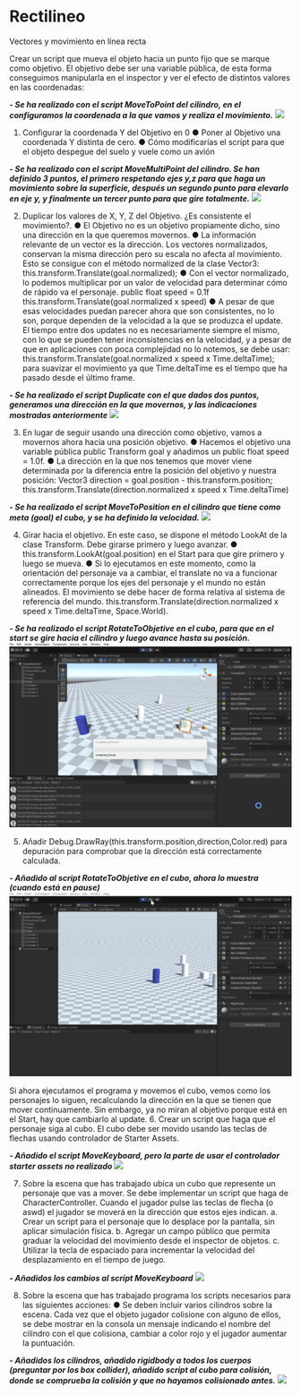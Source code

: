 # Rectilineo
 Vectores y movimiento en línea recta

Crear un script que mueva el objeto hacia un punto fijo que se marque como objetivo. El objetivo debe ser una variable pública, de esta forma conseguimos manipularla en el inspector y ver el efecto de distintos valores en las coordenadas:

 ***-	Se ha realizado con el script MoveToPoint del cilindro, en el configuramos la coordenada a la que vamos y realiza el movimiento.*** 
 ![](https://github.com/antoniocxv/Rectilineo/blob/main/gifs/ejercicio1.gif)

1.	Configurar la coordenada Y del Objetivo en 0
●	Poner al Objetivo una coordenada Y distinta de cero.
●	Cómo modificarías el script para que el objeto despegue del suelo y vuele como un avión

***-	Se ha realizado con el script MoveMultiPoint del cilindro. Se han definido 3 puntos, el primero respetando ejes y,z para que haga un movimiento sobre la superficie, después un segundo punto para elevarlo en eje y, y finalmente un tercer punto para que gire totalmente.***
![](https://github.com/antoniocxv/Rectilineo/blob/main/gifs/ejercicio1a.gif)

2.	Duplicar los valores de X, Y, Z del Objetivo. ¿Es consistente el movimiento?.
●	El Objetivo no es un objetivo propiamente dicho, sino una dirección en la que queremos movernos.
●	La información relevante de un vector es la dirección. Los vectores normalizados, conservan la misma dirección pero su escala no afecta al movimiento. Esto se consigue con el método normalized de la clase Vector3: this.transform.Translate(goal.normalized);
●	Con el vector normalizado, lo podemos multiplicar por un valor de velocidad para determinar cómo de rápido va el personaje. public float speed = 0.1f this.transform.Translate(goal.normalized x speed)
●	A pesar de que esas velocidades puedan parecer ahora que son consistentes, no lo son, porque dependen de la velocidad a la que se produzca el update. El tiempo entre dos updates no es necesariamente siempre el mismo, con lo que se pueden tener inconsistencias en la velocidad, y a pesar de que en aplicaciones con poca complejidad no lo notemos, se debe usar: this.transform.Translate(goal.normalized x speed x Time.deltaTime); para suavizar el movimiento ya que Time.deltaTime es el tiempo que ha pasado desde el último frame. 
 

***- Se ha realizado el script Duplicate con el que dados dos puntos, generamos una dirección en la que movernos, y las indicaciones mostradas anteriormente***
![](https://github.com/antoniocxv/Rectilineo/blob/main/gifs/ejercicio2.gif)

3.	En lugar de seguir usando una dirección como objetivo, vamos a movernos ahora hacia una posición objetivo. 
●	Hacemos el objetivo una variable pública public Transform goal y añadimos un public float speed = 1.0f. 
●	La dirección en la que nos tenemos que mover viene determinada por la diferencia entre la posición del objetivo y nuestra posición:
 Vector3 direction = goal.position - this.transform.position;
this.transform.Translate(direction.normalized x speed x Time.deltaTime)

***-	Se ha realizado el script MoveToPosition en el cilindro que tiene como meta (goal) el cubo, y se ha definido la velocidad.***
![](https://github.com/antoniocxv/Rectilineo/blob/main/gifs/ejercicio3.gif)

4.	Girar hacia el objetivo. En este caso, se dispone el método LookAt de la clase Transform. Debe girarse primero y luego avanzar.
●	this.transform.LookAt(goal.position) en el Start para que gire primero y luego se mueva. 
●	Si lo ejecutamos en este momento, como la orientación del personaje va a cambiar, el translate no va a funcionar correctamente porque los ejes del personaje y el mundo no están alineados. El movimiento se debe hacer de forma relativa al sistema de referencia del mundo.
this.transform.Translate(direction.normalized x speed x Time.deltaTime, Space.World).

***-	Se ha realizado el script RotateToObjetive en el cubo, para que en el start se gire hacia el cilindro y luego avance hasta su posición.***
![](https://github.com/antoniocxv/Rectilineo/blob/main/gifs/ejercicio4.gif)
  
5.	Añadir Debug.DrawRay(this.transform.position,direction,Color.red) para depuración para comprobar que la dirección está correctamente calculada.

***-	Añadido al script RotateToObjetive en el cubo, ahora lo muestra (cuando está en pause)***
![](https://github.com/antoniocxv/Rectilineo/blob/main/gifs/ejercicio5.gif)

Si ahora ejecutamos el programa y movemos el cubo, vemos como los personajes lo siguen, recalculando la dirección en la que se tienen que mover continuamente. Sin embargo, ya no miran al objetivo porque está en el Start, hay que cambiarlo al update. 
6.	Crear un script que haga que el personaje siga al cubo. El cubo debe ser movido usando las teclas de flechas usando controlador de Starter Assets.

***-	Añadido el script MoveKeyboard, pero la parte de usar el controlador starter assets no realizado***
![](https://github.com/antoniocxv/Rectilineo/blob/main/gifs/ejercicio6.gif)

7.	Sobre la escena que has trabajado ubica un cubo que represente un personaje que vas a mover. Se debe implementar un script que haga de CharacterController. Cuando el jugador pulse las teclas de flecha (o aswd) el jugador se moverá en la dirección que estos ejes indican.
a.	Crear un script para el personaje que lo desplace por la pantalla, sin aplicar simulación física.
b.	Agregar un campo público que permita graduar la velocidad del movimiento desde el inspector de objetos.
c.	Utilizar la tecla de espaciado para incrementar la velocidad del desplazamiento en el tiempo de juego.

***-	Añadidos los cambios al script MoveKeyboard***
![](https://github.com/antoniocxv/Rectilineo/blob/main/gifs/ejercicio7.gif)

8.	Sobre la escena que has trabajado programa los scripts necesarios para las siguientes acciones:
●	Se deben incluir varios cilindros sobre la escena. Cada vez que el objeto jugador colisione con alguno de ellos, se debe mostrar en la consola un mensaje indicando el nombre del cilindro con el que colisiona, cambiar a color rojo y el jugador aumentar la puntuación.

***-	Añadidos los cilindros, añadido rigidbody a todos los cuerpos (preguntar por los box collider), añadido script al cubo para colisión, donde se comprueba la colisión y que no hayamos colisionado antes.***
![](https://github.com/antoniocxv/Rectilineo/blob/main/gifs/ejercicio8.gif)
